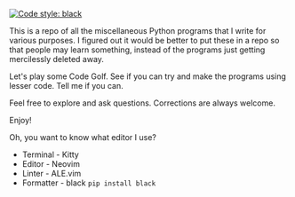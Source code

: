 [![Code style: black](https://img.shields.io/badge/code%20style-black-000000.svg)](https://github.com/psf/black)

This is a repo of all the miscellaneous Python programs that I write for various purposes. I figured out it would be better to put these in a repo so that people may learn something, instead of the programs just getting mercilessly deleted away.

Let's play some Code Golf. See if you can try and make the programs using lesser code. Tell me if you can.

Feel free to explore and ask questions. Corrections are always welcome.

Enjoy!

Oh, you want to know what editor I use?
* Terminal  - Kitty
* Editor    - Neovim
* Linter    - ALE.vim
* Formatter - black   `pip install black`
